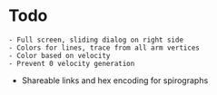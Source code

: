 # Todo

	- Full screen, sliding dialog on right side
	- Colors for lines, trace from all arm vertices
	- Color based on velocity
	- Prevent 0 velocity generation
  - Shareable links and hex encoding for spirographs
  
